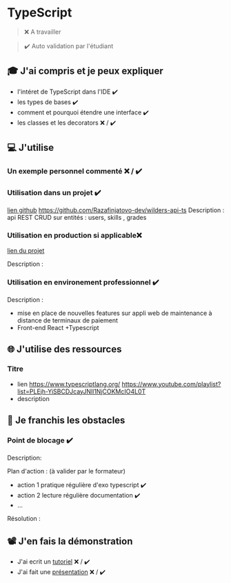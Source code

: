 # TypeScript

> ❌ A travailler

> ✔️ Auto validation par l'étudiant

## 🎓 J'ai compris et je peux expliquer

- l'intéret de TypeScript dans l'IDE  ✔️
- les types de bases  ✔️
- comment et pourquoi étendre une interface  ✔️
- les classes et les decorators ❌ / ✔️

## 💻 J'utilise

### Un exemple personnel commenté ❌ / ✔️

### Utilisation dans un projet ✔️

[lien github](...)
https://github.com/Razafinjatovo-dev/wilders-api-ts
Description :
api REST 
CRUD sur entités : users, skills , grades 


### Utilisation en production si applicable❌ 

[lien du projet](...)

Description :

### Utilisation en environement professionnel ✔️

Description :
* mise en place de nouvelles features sur appli web de maintenance à distance  de terminaux de paiement 
* Front-end React +Typescript

## 🌐 J'utilise des ressources

### Titre

- lien
https://www.typescriptlang.org/
https://www.youtube.com/playlist?list=PLEjh-YiSBCDJcayJNll1NjCOKMcIO4L0T
- description

## 🚧 Je franchis les obstacles

### Point de blocage ✔️

Description:

Plan d'action : (à valider par le formateur)

- action 1 pratique régulière d'exo typescript  ✔️
- action 2 lecture régulière documentation ✔️
- ...

Résolution :

## 📽️ J'en fais la démonstration

- J'ai ecrit un [tutoriel](...) ❌ / ✔️
- J'ai fait une [présentation](...) ❌ / ✔️
